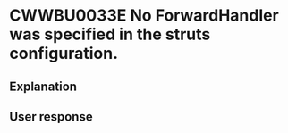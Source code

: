 # CWWBU0033E No ForwardHandler was specified in the struts configuration.

## Explanation

## User response